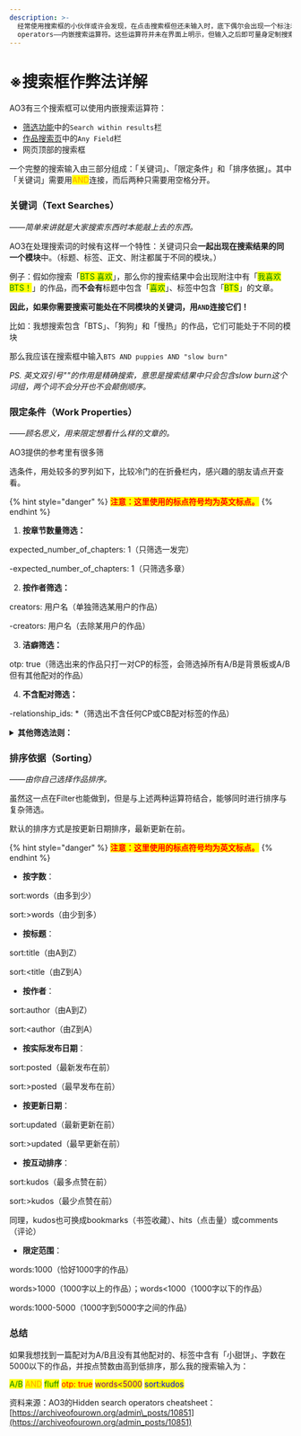 ```yaml
---
description: >-
  经常使用搜索框的小伙伴或许会发现，在点击搜索框但还未输入时，底下偶尔会出现一个标注着「tips」的提示框。这个东西叫做Hidden search
  operators——内嵌搜索运算符。这些运算符并未在界面上明示，但输入之后即可量身定制搜索结果。
---
```


# ※搜索框作弊法详解

AO3有三个搜索框可以使用内嵌搜索运算符：

* [筛选功能](ji-ben-sou-suo-fang-fa-search/shai-xuan-gong-neng-filter.md)中的`Search within results`栏
* [作品搜索页](ji-ben-sou-suo-fang-fa-search/ru-he-cha-zhao-zuo-pin-works.md)中的`Any Field`栏
* 网页顶部的搜索框

一个完整的搜索输入由三部分组成：「关键词」、「限定条件」和「排序依据」。其中「关键词」需要用<mark style="color:orange;">AND</mark>连接，而后两种只需要用空格分开。



### 关键词（Text Searches）

_——简单来讲就是大家搜索东西时本能敲上去的东西。_

AO3在处理搜索词的时候有这样一个特性：关键词只会**一起出现在搜索结果的同一个模块**中。（标题、标签、正文、附注都属于不同的模块。）

例子：假如你搜索「<mark style="color:green;">BTS 喜欢</mark>」，那么你的搜索结果中会出现附注中有「<mark style="color:green;">我喜欢BTS！</mark>」的作品，而**不会有**标题中包含「<mark style="color:green;">喜欢</mark>」、标签中包含「<mark style="color:green;">BTS</mark>」的文章。

**因此，如果你需要搜索可能处在不同模块的关键词，用`AND`连接它们！**

比如：我想搜索包含「BTS」、「狗狗」和「慢热」的作品，它们可能处于不同的模块

那么我应该在搜索框中输入`BTS AND puppies AND "slow burn"`

_PS. 英文双引号""的作用是精确搜索，意思是搜索结果中只会包含slow burn这个词组，两个词不会分开也不会颠倒顺序。_



### 限定条件（Work Properties）

_——顾名思义，用来限定想看什么样的文章的。_

AO3提供的参考里有很多筛

选条件，用处较多的罗列如下，比较冷门的在折叠栏内，感兴趣的朋友请点开查看。

{% hint style="danger" %}
<mark style="color:red;">**注意：这里使用的标点符号均为英文标点。**</mark>
{% endhint %}

1. **按章节数量筛选：**

expected\_number\_of\_chapters: 1（只筛选一发完）

&#x20;-expected\_number\_of\_chapters: 1（只筛选多章）

2. **按作者筛选：**

creators: 用户名（单独筛选某用户的作品）

-creators: 用户名（去除某用户的作品）

3. **洁癖筛选：**

otp: true（筛选出来的作品只打一对CP的标签，会筛选掉所有A/B是背景板或A/B但有其他配对的作品）

4. **不含配对筛选：**

-relationship\_ids: \*（筛选出不含任何CP或CB配对标签的作品）

<details>

<summary><strong>其他筛选法则：</strong></summary>

1. **按是否仅登录用户可见筛选：** restricted: true（是）restricted: false（不是）
2. **按作品皮肤筛选：** work\_skin\_id: 277（应用了某一个特殊作品皮肤的作品）
3. **按导入站点筛选：** imported\_from\_url: xyz（筛选出从xyz网址导入的作品，比如“username.dreamwidth.org”）
4. **按字符串筛选：** notes: 字符串**或**endnotes: 字符串（筛选出开头附注或结尾附注里含有你输入的字符串的作品，可以使用""进行精确搜索）；summary: 字符串（筛选出简介里含有你输入的字符串的作品）；series.title: 字符串（筛选出系列名称中含有你输入的字符串的作品）
5. **筛选出日期回溯的作品：**&#x62;ackdate: true（回溯了）backdate: false（没回溯）
6. **按是否在合集内筛选：**&#x63;ollection\_ids: \*（筛选出在合集内的作品）
7. **按是否是系列文筛选：**&#x73;eries.title: \*（筛选出系列文）-series.title: \*（筛选出非系列文）

</details>



### 排序依据（Sorting）

_——由你自己选择作品排序。_

虽然这一点在Filter也能做到，但是与上述两种运算符结合，能够同时进行排序与复杂筛选。

默认的排序方式是按更新日期排序，最新更新在前。

{% hint style="danger" %}
<mark style="color:red;">**注意：这里使用的标点符号均为英文标点。**</mark>
{% endhint %}

* **按字数**：

sort:words（由多到少）

sort:>words（由少到多）

* **按标题**：

sort:title（由A到Z）

sort:\<title（由Z到A）

* **按作者**：

sort:author（由A到Z）

sort:\<author（由Z到A）

* **按实际发布日期**：

sort:posted（最新发布在前）

sort:>posted（最早发布在前）

* **按更新日期**：

sort:updated（最新更新在前）

sort:>updated（最早更新在前）

* **按互动排序**：

sort:kudos（最多点赞在前）

sort:>kudos（最少点赞在前）

同理，kudos也可换成bookmarks（书签收藏）、hits（点击量）或comments（评论）

* **限定范围**：

words:1000（恰好1000字的作品）

words>1000（1000字以上的作品）；words<1000（1000字以下的作品）

words:1000-5000（1000字到5000字之间的作品）



### 总结

如果我想找到一篇配对为A/B且没有其他配对的、标签中含有「小甜饼」、字数在5000以下的作品，并按点赞数由高到低排序，那么我的搜索输入为：

<mark style="color:green;">A/B</mark> <mark style="color:orange;">AND</mark> <mark style="color:green;">fluff</mark> <mark style="color:red;">otp: true</mark> <mark style="color:purple;">words<5000</mark> <mark style="color:blue;">sort:kudos</mark>



资料来源：AO3的Hidden search operators cheatsheet：[https://archiveofourown.org/admin\_posts/10851](https://archiveofourown.org/admin_posts/10851)
